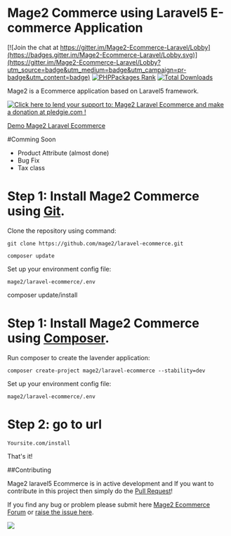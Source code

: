 # Mage2 Commerce using Laravel5 E-commerce Application

[![Join the chat at https://gitter.im/Mage2-Ecommerce-Laravel/Lobby](https://badges.gitter.im/Mage2-Ecommerce-Laravel/Lobby.svg)](https://gitter.im/Mage2-Ecommerce-Laravel/Lobby?utm_source=badge&utm_medium=badge&utm_campaign=pr-badge&utm_content=badge) [![PHPPackages Rank](http://phppackages.org/p/mage2/laravel-ecommerce/badge/rank.svg)](http://phppackages.org/p/mage2/laravel-ecommerce) [![Total Downloads](https://poser.pugx.org/mage2/laravel-ecommerce/downloads)](https://packagist.org/packages/mage2/laravel-ecommerce)

Mage2 is a Ecommerce application based on Laravel5 framework.

<a href='https://pledgie.com/campaigns/32940'><img alt='Click here to lend your support to: Mage2 Laravel Ecommerce and make a donation at pledgie.com !' src='https://pledgie.com/campaigns/32940.png?skin_name=chrome' border='0' ></a>

[Demo Mage2 Laravel Ecommerce](http://demo.mage2.website/)

#Comming Soon
* Product Attribute (almost done)
* Bug Fix
* Tax class


# Step 1: Install Mage2 Commerce using [Git](https://git-scm.com/).

Clone the repository using command:

    git clone https://github.com/mage2/laravel-ecommerce.git

    composer update

Set up your environment config file:

    mage2/laravel-ecommerce/.env 

composer update/install

# Step 1: Install Mage2 Commerce using [Composer](https://getcomposer.org/download/).

Run composer to create the lavender application:

    composer create-project mage2/laravel-ecommerce --stability=dev
    
Set up your environment config file:

    mage2/laravel-ecommerce/.env    

# Step 2: go to url

    Yoursite.com/install
    
That's it!


##Contributing


Mage2 laravel5 Ecommerce is in active development and If you want to contribute in this project then simply do the [Pull Request](https://github.com/mage2/laravel-ecommerce/pulls)!

If you find any bug or problem please submit here [Mage2 Ecommerce Forum](http://mage2.website/forum/) or [raise the issue here](https://github.com/mage2/laravel-ecommerce/issues/new).


[![](https://ga-beacon.appspot.com/UA-79831356-1/laravel-ecommerce?pixel)](https://github.com/mage2/laravel-ecommerce)
